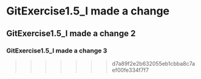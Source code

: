 
# GitExercise1.5_I made a change
## GitExercise1.5_I made a change 2
### GitExercise1.5_I made a change 3
>>>>>>> d7a89f2e2b632055eb1cbba8c7aef00fe334f7f7
